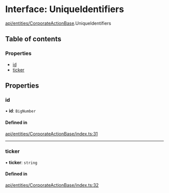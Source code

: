 # Interface: UniqueIdentifiers

[api/entities/CorporateActionBase](../wiki/api.entities.CorporateActionBase).UniqueIdentifiers

## Table of contents

### Properties

- [id](../wiki/api.entities.CorporateActionBase.UniqueIdentifiers#id)
- [ticker](../wiki/api.entities.CorporateActionBase.UniqueIdentifiers#ticker)

## Properties

### id

• **id**: `BigNumber`

#### Defined in

[api/entities/CorporateActionBase/index.ts:31](https://github.com/PolymathNetwork/polymesh-sdk/blob/31dfa0dc/src/api/entities/CorporateActionBase/index.ts#L31)

___

### ticker

• **ticker**: `string`

#### Defined in

[api/entities/CorporateActionBase/index.ts:32](https://github.com/PolymathNetwork/polymesh-sdk/blob/31dfa0dc/src/api/entities/CorporateActionBase/index.ts#L32)
